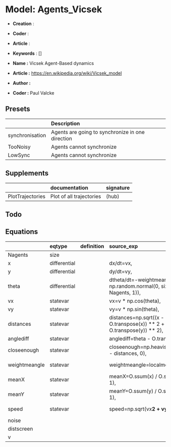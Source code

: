 # Model: Agents_Vicsek


* **Creation** : 
* **Coder**    : 
* **Article**  : 
* **Keywords** : []



* **Name :** Vicsek Agent-Based dynamics
* **Article :** https://en.wikipedia.org/wiki/Vicsek_model
* **Author  :**
* **Coder   :** Paul Valcke


## Presets
|                 | Description                                      |
|:----------------|:-------------------------------------------------|
| synchronisation | Agents are going to synchronize in one direction |
| TooNoisy        | Agents cannot synchronize                        |
| LowSync         | Agents cannot synchronize                        |
## Supplements
|                  | documentation            | signature   |
|:-----------------|:-------------------------|:------------|
| PlotTrajectories | Plot of all trajectories | (hub)       |
## Todo

## Equations
|               | eqtype       | definition   | source_exp                                                                         | com               |
|:--------------|:-------------|:-------------|:-----------------------------------------------------------------------------------|:------------------|
| Nagents       | size         |              |                                                                                    |                   |
| x             | differential |              | dx/dt=vx,                                                                          |                   |
| y             | differential |              | dy/dt=vy,                                                                          |                   |
| theta         | differential |              | dtheta/dt=-weightmeangle + noise * np.random.normal(0, size=(nx, nr, Nagents, 1)), |                   |
| vx            | statevar     |              | vx=v * np.cos(theta),                                                              |                   |
| vy            | statevar     |              | vy=v * np.sin(theta),                                                              |                   |
| distances     | statevar     |              | distances=np.sqrt((x - O.transpose(x)) ** 2 + (y - O.transpose(y)) ** 2),          | vector norm       |
| anglediff     | statevar     |              | anglediff=theta - O.transpose(theta),                                              |                   |
| closeenough   | statevar     |              | closeenough=np.heaviside(distscreen - distances, 0),                               |                   |
| weightmeangle | statevar     |              | weightmeangle=localmeantheta                                                       | with an heaviside |
| meanX         | statevar     |              | meanX=O.ssum(x) / O.ssum(x * 0 + 1),                                               | mean position     |
| meanY         | statevar     |              | meanY=O.ssum(y) / O.ssum(y * 0 + 1),                                               | mean position     |
| speed         | statevar     |              | speed=np.sqrt(vx**2 + vy**2),                                                      | vector norm       |
| noise         |              |              |                                                                                    |                   |
| distscreen    |              |              |                                                                                    |                   |
| v             |              |              |                                                                                    |                   |